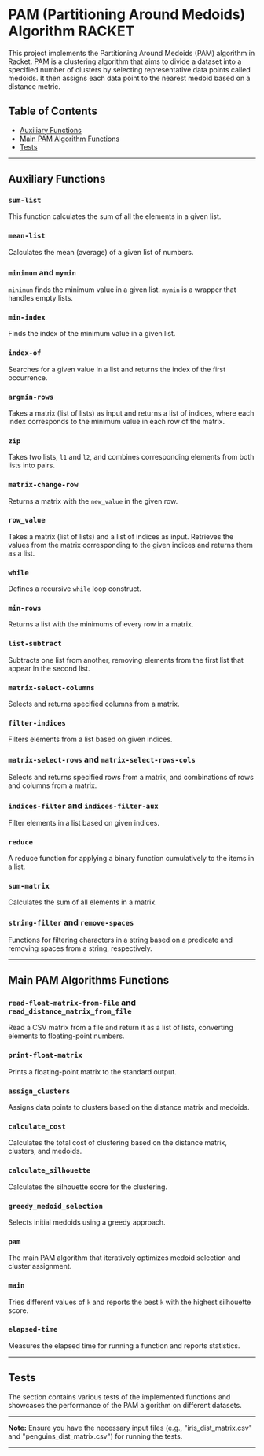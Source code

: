 # PAM (Partitioning Around Medoids) Algorithm RACKET

This project implements the Partitioning Around Medoids (PAM) algorithm in Racket. PAM is a clustering algorithm that aims to divide a dataset into a specified number of clusters by selecting representative data points called medoids. It then assigns each data point to the nearest medoid based on a distance metric.

## Table of Contents

- [Auxiliary Functions](#auxiliary-functions)
- [Main PAM Algorithm Functions](#main-pam-algorithm-functions)
- [Tests](#tests)

---

## Auxiliary Functions

### `sum-list`

This function calculates the sum of all the elements in a given list.

### `mean-list`

Calculates the mean (average) of a given list of numbers.

### `minimum` and `mymin`

`minimum` finds the minimum value in a given list. `mymin` is a wrapper that handles empty lists.

### `min-index`

Finds the index of the minimum value in a given list.

### `index-of`

Searches for a given value in a list and returns the index of the first occurrence.

### `argmin-rows`

Takes a matrix (list of lists) as input and returns a list of indices, where each index corresponds to the minimum value in each row of the matrix.

### `zip`

Takes two lists, `l1` and `l2`, and combines corresponding elements from both lists into pairs.

### `matrix-change-row`

Returns a matrix with the `new_value` in the given row.

### `row_value`

Takes a matrix (list of lists) and a list of indices as input. Retrieves the values from the matrix corresponding to the given indices and returns them as a list.

### `while`

Defines a recursive `while` loop construct.

### `min-rows`

Returns a list with the minimums of every row in a matrix.

### `list-subtract`

Subtracts one list from another, removing elements from the first list that appear in the second list.

### `matrix-select-columns`

Selects and returns specified columns from a matrix.

### `filter-indices`

Filters elements from a list based on given indices.

### `matrix-select-rows` and `matrix-select-rows-cols`

Selects and returns specified rows from a matrix, and combinations of rows and columns from a matrix.

### `indices-filter` and `indices-filter-aux`

Filter elements in a list based on given indices.

### `reduce`

A reduce function for applying a binary function cumulatively to the items in a list.

### `sum-matrix`

Calculates the sum of all elements in a matrix.

### `string-filter` and `remove-spaces`

Functions for filtering characters in a string based on a predicate and removing spaces from a string, respectively.

---

## Main PAM Algorithms Functions

### `read-float-matrix-from-file` and `read_distance_matrix_from_file`

Read a CSV matrix from a file and return it as a list of lists, converting elements to floating-point numbers.

### `print-float-matrix`

Prints a floating-point matrix to the standard output.

### `assign_clusters`

Assigns data points to clusters based on the distance matrix and medoids.

### `calculate_cost`

Calculates the total cost of clustering based on the distance matrix, clusters, and medoids.

### `calculate_silhouette`

Calculates the silhouette score for the clustering.

### `greedy_medoid_selection`

Selects initial medoids using a greedy approach.

### `pam`

The main PAM algorithm that iteratively optimizes medoid selection and cluster assignment.

### `main`

Tries different values of `k` and reports the best `k` with the highest silhouette score.

### `elapsed-time`

Measures the elapsed time for running a function and reports statistics.

---

## Tests

The section contains various tests of the implemented functions and showcases the performance of the PAM algorithm on different datasets.

---

**Note:** Ensure you have the necessary input files (e.g., "iris_dist_matrix.csv" and "penguins_dist_matrix.csv") for running the tests.

---


